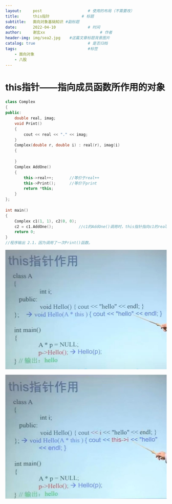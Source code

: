 ```yaml
---
layout:     post   				    # 使用的布局（不需要改）
title:      this指针				# 标题 
subtitle:   面向对象基础知识 #副标题
date:       2022-04-10 				# 时间
author:     谢玄xx 						# 作者
header-img: img/sea2.jpg 	#这篇文章标题背景图片
catalog: true 						# 是否归档
tags:								#标签
    - 面向对象
    - 八股
---
```


# this指针——指向成员函数所作用的对象

```CPP
class Complex
{
public:
	double real, imag;
	void Print()
	{
		cout << real << "." << imag;
	}
	Complex(double r, double i) : real(r), imag(i)
	{
		
	}
	Complex AddOne()
	{
		this->real++;		//等价于real++
		this->Print();		//等价于print
		return *this;
	}
};

int main()
{
	Complex c1(1, 1), c2(0, 0);
	c2 = c1.AddOne();           //c1的AddOne()调用时，this指针指向c1的real，因此c1.AddOne()调用后，实部为2虚部为1，统统赋值给c2
	return 0;
}
//程序输出 2.1，因为调用了一次Print()函数。
```
![](https://raw.githubusercontent.com/xie96808/xie96808.github.io/master/img/this1.JPG)


![](https://raw.githubusercontent.com/xie96808/xie96808.github.io/master/img/this2.JPG)

